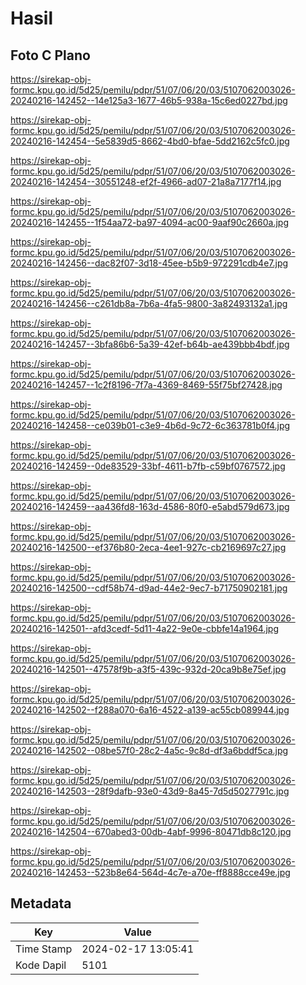 # Hasil

## Foto C Plano

https://sirekap-obj-formc.kpu.go.id/5d25/pemilu/pdpr/51/07/06/20/03/5107062003026-20240216-142452--14e125a3-1677-46b5-938a-15c6ed0227bd.jpg

https://sirekap-obj-formc.kpu.go.id/5d25/pemilu/pdpr/51/07/06/20/03/5107062003026-20240216-142454--5e5839d5-8662-4bd0-bfae-5dd2162c5fc0.jpg

https://sirekap-obj-formc.kpu.go.id/5d25/pemilu/pdpr/51/07/06/20/03/5107062003026-20240216-142454--30551248-ef2f-4966-ad07-21a8a7177f14.jpg

https://sirekap-obj-formc.kpu.go.id/5d25/pemilu/pdpr/51/07/06/20/03/5107062003026-20240216-142455--1f54aa72-ba97-4094-ac00-9aaf90c2660a.jpg

https://sirekap-obj-formc.kpu.go.id/5d25/pemilu/pdpr/51/07/06/20/03/5107062003026-20240216-142456--dac82f07-3d18-45ee-b5b9-972291cdb4e7.jpg

https://sirekap-obj-formc.kpu.go.id/5d25/pemilu/pdpr/51/07/06/20/03/5107062003026-20240216-142456--c261db8a-7b6a-4fa5-9800-3a82493132a1.jpg

https://sirekap-obj-formc.kpu.go.id/5d25/pemilu/pdpr/51/07/06/20/03/5107062003026-20240216-142457--3bfa86b6-5a39-42ef-b64b-ae439bbb4bdf.jpg

https://sirekap-obj-formc.kpu.go.id/5d25/pemilu/pdpr/51/07/06/20/03/5107062003026-20240216-142457--1c2f8196-7f7a-4369-8469-55f75bf27428.jpg

https://sirekap-obj-formc.kpu.go.id/5d25/pemilu/pdpr/51/07/06/20/03/5107062003026-20240216-142458--ce039b01-c3e9-4b6d-9c72-6c363781b0f4.jpg

https://sirekap-obj-formc.kpu.go.id/5d25/pemilu/pdpr/51/07/06/20/03/5107062003026-20240216-142459--0de83529-33bf-4611-b7fb-c59bf0767572.jpg

https://sirekap-obj-formc.kpu.go.id/5d25/pemilu/pdpr/51/07/06/20/03/5107062003026-20240216-142459--aa436fd8-163d-4586-80f0-e5abd579d673.jpg

https://sirekap-obj-formc.kpu.go.id/5d25/pemilu/pdpr/51/07/06/20/03/5107062003026-20240216-142500--ef376b80-2eca-4ee1-927c-cb2169697c27.jpg

https://sirekap-obj-formc.kpu.go.id/5d25/pemilu/pdpr/51/07/06/20/03/5107062003026-20240216-142500--cdf58b74-d9ad-44e2-9ec7-b71750902181.jpg

https://sirekap-obj-formc.kpu.go.id/5d25/pemilu/pdpr/51/07/06/20/03/5107062003026-20240216-142501--afd3cedf-5d11-4a22-9e0e-cbbfe14a1964.jpg

https://sirekap-obj-formc.kpu.go.id/5d25/pemilu/pdpr/51/07/06/20/03/5107062003026-20240216-142501--47578f9b-a3f5-439c-932d-20ca9b8e75ef.jpg

https://sirekap-obj-formc.kpu.go.id/5d25/pemilu/pdpr/51/07/06/20/03/5107062003026-20240216-142502--f288a070-6a16-4522-a139-ac55cb089944.jpg

https://sirekap-obj-formc.kpu.go.id/5d25/pemilu/pdpr/51/07/06/20/03/5107062003026-20240216-142502--08be57f0-28c2-4a5c-9c8d-df3a6bddf5ca.jpg

https://sirekap-obj-formc.kpu.go.id/5d25/pemilu/pdpr/51/07/06/20/03/5107062003026-20240216-142503--28f9dafb-93e0-43d9-8a45-7d5d5027791c.jpg

https://sirekap-obj-formc.kpu.go.id/5d25/pemilu/pdpr/51/07/06/20/03/5107062003026-20240216-142504--670abed3-00db-4abf-9996-80471db8c120.jpg

https://sirekap-obj-formc.kpu.go.id/5d25/pemilu/pdpr/51/07/06/20/03/5107062003026-20240216-142453--523b8e64-564d-4c7e-a70e-ff8888cce49e.jpg


## Metadata

| Key        | Value               |
| ---------- | ------------------- |
| Time Stamp | 2024-02-17 13:05:41 |
| Kode Dapil | 5101                |



